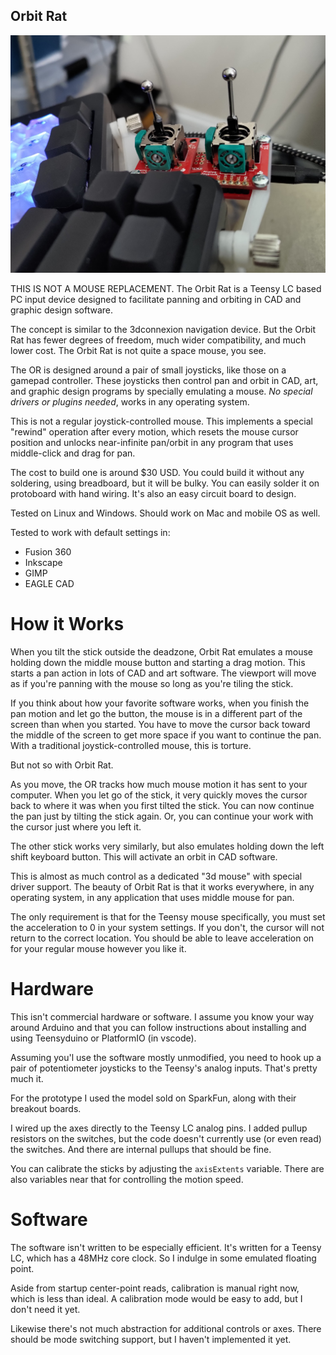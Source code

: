 Orbit Rat
---------
![Orbit Rat prototype](sticks.jpeg)

THIS IS NOT A MOUSE REPLACEMENT. The Orbit Rat is a Teensy LC based PC input device designed
to facilitate panning and orbiting in CAD and graphic design software.

The concept is similar to the 3dconnexion navigation device. But the Orbit Rat has fewer 
degrees of freedom, much wider compatibility, and much lower cost. The Orbit Rat is not 
quite a space mouse, you see.

The OR is designed around a pair of small joysticks, like those on a gamepad controller. These 
joysticks then control pan and orbit in CAD, art, and graphic design programs by specially
emulating a mouse. _No special drivers or plugins needed_, works in any operating system.

This is not a regular joystick-controlled mouse. This implements a special "rewind" operation
after every motion, which resets the mouse cursor position and unlocks near-infinite pan/orbit 
in any program that uses middle-click and drag for pan.

The cost to build one is around $30 USD. You could build it without any soldering, using
breadboard, but it will be bulky. You can easily solder it on protoboard with hand wiring.
It's also an easy circuit board to design.

Tested on Linux and Windows. Should work on Mac and mobile OS as well.

Tested to work with default settings in:

* Fusion 360
* Inkscape
* GIMP
* EAGLE CAD


# How it Works

When you tilt the stick outside the deadzone, Orbit Rat emulates a mouse holding down the middle
mouse button and starting a drag motion. This starts a pan action in lots of CAD and art software. 
The viewport will move as if you're panning with the mouse so long as you're tiling the stick.

If you think about how your favorite software works, when you finish the pan motion and let go the button,
the mouse is in a different part of the screen than when you started. You have to 
move the cursor back toward the middle of the screen to get more space if you want to continue the pan. 
With a traditional joystick-controlled mouse, this is torture.

But not so with Orbit Rat.

As you move, the OR tracks how much mouse motion it has sent to your computer. When you let
go of the stick, it very quickly moves the cursor back to where it was when you first tilted the stick. 
You can now continue the pan just by tilting the stick again. Or, you can continue your work 
with the cursor just where you left it.

The other stick works very similarly, but also emulates holding down the left shift keyboard button. 
This will activate an orbit in CAD software.

This is almost as much control as a dedicated "3d mouse" with special driver support. The beauty of 
Orbit Rat is that it works everywhere, in any operating system, in any application that uses middle 
mouse for pan.

The only requirement is that for the Teensy mouse specifically, you must set the acceleration to 0 in your
system settings. If you don't, the cursor will not return to the correct location. You should be able
to leave acceleration on for your regular mouse however you like it.


# Hardware

This isn't commercial hardware or software. I assume you know your way around Arduino
and that you can follow instructions about installing and using Teensyduino
or PlatformIO (in vscode).

Assuming you'l use the software mostly unmodified, you need to hook up a pair of
potentiometer joysticks to the Teensy's analog inputs. That's pretty much it.

For the prototype I used the model sold on SparkFun, along with their breakout boards. 

I wired up the axes directly to the Teensy LC analog pins. I added pullup resistors on the switches, 
but the code doesn't currently use (or even read) the switches. And there are internal
pullups that should be fine.

You can calibrate the sticks by adjusting the `axisExtents` variable. There are also 
variables near that for controlling the motion speed.


# Software

The software isn't written to be especially efficient. It's written for a Teensy LC,
which has a 48MHz core clock. So I indulge in some emulated floating point.

Aside from startup center-point reads, calibration is manual right now, which is less than ideal. 
A calibration mode would be easy to add, but I don't need it yet.

Likewise there's not much abstraction for additional controls or axes. There should be
mode switching support, but I haven't implemented it yet.